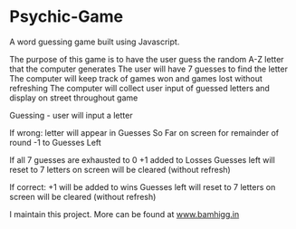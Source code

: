 # Psychic-Game
A word guessing game built using Javascript.


The purpose of this game is to have the user guess the random A-Z letter that the computer generates
The user will have 7 guesses to find the letter
The computer will keep track of games won and games lost without refreshing
The computer will collect user input of guessed letters and display on street throughout game


Guessing - user will input a letter


If wrong:
		letter will appear in Guesses So Far on screen for remainder of round
		-1 to Guesses Left

If all 7 guesses are exhausted to 0
		+1 added to Losses
		Guesses left will reset to 7
		letters on screen will be cleared (without refresh)
		
		
If correct:
		+1 will be added to wins
		Guesses left will reset to 7
		letters on screen will be cleared (without refresh)

		

I maintain this project. More can be found at www.bamhigg.in
		
